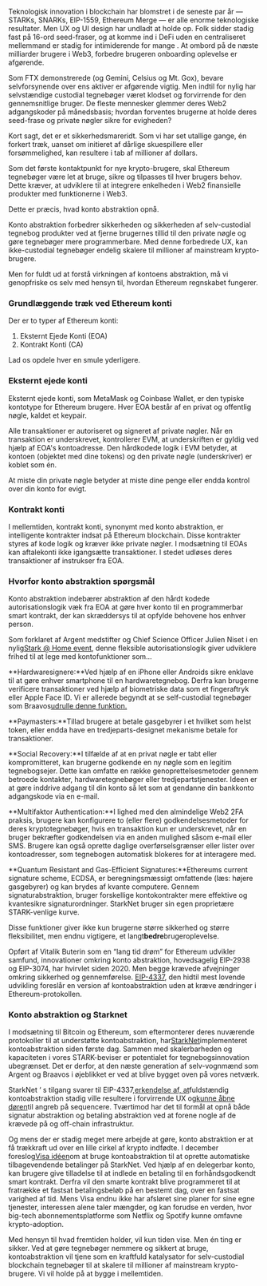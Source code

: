 Teknologisk innovation i blockchain har blomstret i de seneste par år — STARKs, SNARKs, EIP-1559, Ethereum Merge — er alle enorme teknologiske resultater. Men UX og UI design har undladt at holde op. Folk sidder stadig fast på 16-ord seed-fraser, og at komme ind i DeFi uden en centraliseret mellemmand er stadig for intimiderende for mange . At ombord på de næste milliarder brugere i Web3, forbedre brugeren onboarding oplevelse er afgørende.

Som FTX demonstrerede (og Gemini, Celsius og Mt. Gox), bevare selvforsynende over ens aktiver er afgørende vigtig. Men indtil for nylig har selvstændige custodial tegnebøger været klodset og forvirrende for den gennemsnitlige bruger. De fleste mennesker glemmer deres Web2 adgangskoder på månedsbasis; hvordan forventes brugerne at holde deres seed-frase og private nøgler sikre for evigheden?

Kort sagt, det er et sikkerhedsmareridt. Som vi har set utallige gange, én forkert træk, uanset om initieret af dårlige skuespillere eller forsømmelighed, kan resultere i tab af millioner af dollars.

Som det første kontaktpunkt for nye krypto-brugere, skal Ethereum tegnebøger være let at bruge, sikre og tilpasses til hver brugers behov. Dette kræver, at udviklere til at integrere enkelheden i Web2 finansielle produkter med funktionerne i Web3.

Dette er præcis, hvad konto abstraktion opnå.

Konto abstraktion forbedrer sikkerheden og sikkerheden af selv-custodial tegnebog produkter ved at fjerne brugernes tillid til den private nøgle og gøre tegnebøger mere programmerbare. Med denne forbedrede UX, kan ikke-custodial tegnebøger endelig skalere til millioner af mainstream krypto-brugere.

Men for fuldt ud at forstå virkningen af kontoens abstraktion, må vi genopfriske os selv med hensyn til, hvordan Ethereum regnskabet fungerer.

### Grundlæggende træk ved Ethereum konti

Der er to typer af Ethereum konti:

1. Eksternt Ejede Konti (EOA)
2. Kontrakt Konti (CA)

Lad os opdele hver en smule yderligere.

### Eksternt ejede konti

Eksternt ejede konti, som MetaMask og Coinbase Wallet, er den typiske kontotype for Ethereum brugere. Hver EOA består af en privat og offentlig nøgle, kaldet et keypair.

Alle transaktioner er autoriseret og signeret af private nøgler. Når en transaktion er underskrevet, kontrollerer EVM, at underskriften er gyldig ved hjælp af EOA's kontoadresse. Den hårdkodede logik i EVM betyder, at kontoen (objektet med dine tokens) og den private nøgle (underskriver) er koblet som én.

At miste din private nøgle betyder at miste dine penge eller endda kontrol over din konto for evigt.

### Kontrakt konti

I mellemtiden, kontrakt konti, synonymt med konto abstraktion, er intelligente kontrakter indsat på Ethereum blockchain. Disse kontrakter styres af kode logik og kræver ikke private nøgler. I modsætning til EOAs kan aftalekonti ikke igangsætte transaktioner. I stedet udløses deres transaktioner af instrukser fra EOA.

### Hvorfor konto abstraktion spørgsmål

Konto abstraktion indebærer abstraktion af den hårdt kodede autorisationslogik væk fra EOA at gøre hver konto til en programmerbar smart kontrakt, der kan skræddersys til at opfylde behovene hos enhver person.

Som forklaret af Argent medstifter og Chief Science Officer Julien Niset i en nylig[Stark @ Home event](https://www.crowdcast.io/e/7olimxqv), denne fleksible autorisationslogik giver udviklere frihed til at lege med kontofunktioner som…

**Hardwaresignere:**Ved hjælp af en iPhone eller Androids sikre enklave til at gøre enhver smartphone til en hardwaretegnebog. Derfra kan brugerne verificere transaktioner ved hjælp af biometriske data som et fingeraftryk eller Apple Face ID. Vi er allerede begyndt at se self-custodial tegnebøger som Braavos[udrulle denne funktion.](https://medium.com/@braavos_starknet_wallet/hardware-signer-the-last-innovation-for-wallet-crypto-everyday-users-7e1974f93944)

**Paymasters:**Tillad brugere at betale gasgebyrer i et hvilket som helst token, eller endda have en tredjeparts-designet mekanisme betale for transaktioner.

**Social Recovery:**I tilfælde af at en privat nøgle er tabt eller kompromitteret, kan brugerne godkende en ny nøgle som en legitim tegnebogsejer. Dette kan omfatte en række genoprettelsesmetoder gennem betroede kontakter, hardwaretegnebøger eller tredjepartstjenester. Ideen er at gøre inddrive adgang til din konto så let som at gendanne din bankkonto adgangskode via en e-mail.

**Multifaktor Authentication:**I lighed med den almindelige Web2 2FA praksis, brugere kan konfigurere to (eller flere) godkendelsesmetoder for deres kryptotegnebøger, hvis en transaktion kun er underskrevet, når en bruger bekræfter godkendelsen via en anden mulighed såsom e-mail eller SMS. Brugere kan også oprette daglige overførselsgrænser eller lister over kontoadresser, som tegnebogen automatisk blokeres for at interagere med.

**Quantum Resistant and Gas-Efficient Signatures:**Ethereums current signature scheme, ECDSA, er beregningsmæssigt omfattende (læs: højere gasgebyrer) og kan brydes af kvante computere. Gennem signaturabstraktion, bruger forskellige kontokontrakter mere effektive og kvantesikre signaturordninger. StarkNet bruger sin egen proprietære STARK-venlige kurve.

Disse funktioner giver ikke kun brugerne større sikkerhed og større fleksibilitet, men endnu vigtigere, et langt**bedre**brugeroplevelse.

Opført af Vitalik Buterin som en “lang tid drøm” for Ethereum udvikler samfund, innovationer omkring konto abstraktion, hovedsagelig EIP-2938 og EIP-3074, har hvirvlet siden 2020. Men begge krævede afvejninger omkring sikkerhed og gennemførelse. [EIP-4337](https://github.com/ethereum/EIPs/blob/3fd65b1a782912bfc18cb975c62c55f733c7c96e/EIPS/eip-4337.md), den hidtil mest lovende udvikling foreslår en version af kontoabstraktion uden at kræve ændringer i Ethereum-protokollen.

### **Konto abstraktion og Starknet**

I modsætning til Bitcoin og Ethereum, som eftermonterer deres nuværende protokoller til at understøtte kontoabstraktion, har[StarkNet](https://starkware.co/starknet/)implementeret kontoabstraktion siden første dag. Sammen med skalerbarheden og kapaciteten i vores STARK-beviser er potentialet for tegnebogsinnovation ubegrænset. Det er derfor, at den næste generation af selv-vognmænd som Argent og Braavos i øjeblikket er ved at blive bygget oven på vores netværk.

StarkNet ‘ s tilgang svarer til EIP-4337,[erkendelse af, at](https://community.starknet.io/t/starknet-account-abstraction-model-part-1/781)fuldstændig kontoabstraktion stadig ville resultere i forvirrende UX og[kunne åbne døren](https://github.com/ethereum/EIPs/blob/master/EIPS/eip-4337.md#rationale)til angreb på sequencere. Tværtimod har det til formål at opnå både signatur abstraktion og betaling abstraktion ved at forene nogle af de krævede på og off-chain infrastruktur.

Og mens der er stadig meget mere arbejde at gøre, konto abstraktion er at få trækkraft ud over en lille cirkel af krypto indfødte. I december foreslog[Visa idéen](https://www.coindesk.com/tech/2023/01/11/ethereum-upgrade-could-make-it-harder-to-lose-all-your-crypto/)om at bruge kontoabstraktion til at oprette automatiske tilbagevendende betalinger på StarkNet. Ved hjælp af en delegerbar konto, kan brugere give tilladelse til at indlede en betaling til en forhåndsgodkendt smart kontrakt. Derfra vil den smarte kontrakt blive programmeret til at fratrække et fastsat betalingsbeløb på en bestemt dag, over en fastsat varighed af tid. Mens Visa endnu ikke har afsløret sine planer for sine egne tjenester, interessen alene taler mængder, og kan forudse en verden, hvor big-tech abonnementsplatforme som Netflix og Spotify kunne omfavne krypto-adoption.

Med hensyn til hvad fremtiden holder, vil kun tiden vise. Men én ting er sikker. Ved at gøre tegnebøger nemmere og sikkert at bruge, kontoabstraktion vil tjene som en kraftfuld katalysator for selv-custodial blockchain tegnebøger til at skalere til millioner af mainstream krypto-brugere. Vi vil holde på at bygge i mellemtiden.